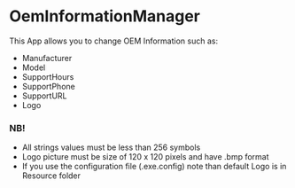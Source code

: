 # OemInformationManager

This App allows you to change OEM Information such as:
* Manufacturer 
* Model 
* SupportHours 
* SupportPhone 
* SupportURL 
* Logo 

### NB!

* All strings values must be less than 256 symbols
* Logo picture must be size of 120 x 120 pixels and have .bmp format
* If you use the configuration file (.exe.config) note than default Logo is in Resource folder
